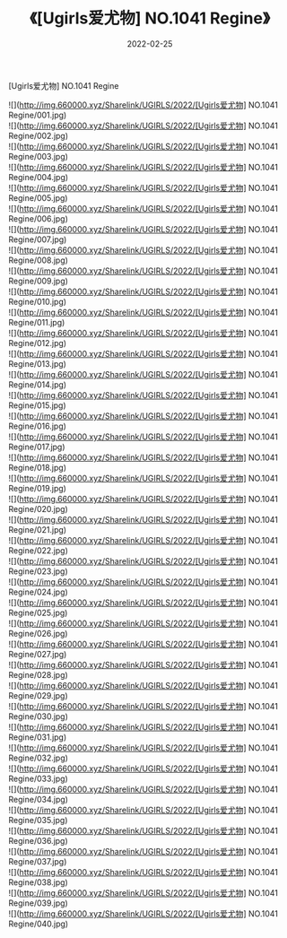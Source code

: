 ﻿---
layout: post
title:  《[Ugirls爱尤物] NO.1041 Regine》
date:   2022-02-25
img: http://img.660000.xyz/Sharelink/UGIRLS/2022/[Ugirls爱尤物] NO.1041 Regine/000.jpg
categories: [美女, 清纯, 唯美]
---

[Ugirls爱尤物] NO.1041 Regine

 ![](http://img.660000.xyz/Sharelink/UGIRLS/2022/[Ugirls爱尤物] NO.1041 Regine/001.jpg) <br>![](http://img.660000.xyz/Sharelink/UGIRLS/2022/[Ugirls爱尤物] NO.1041 Regine/002.jpg) <br>![](http://img.660000.xyz/Sharelink/UGIRLS/2022/[Ugirls爱尤物] NO.1041 Regine/003.jpg) <br>![](http://img.660000.xyz/Sharelink/UGIRLS/2022/[Ugirls爱尤物] NO.1041 Regine/004.jpg) <br>![](http://img.660000.xyz/Sharelink/UGIRLS/2022/[Ugirls爱尤物] NO.1041 Regine/005.jpg) <br>![](http://img.660000.xyz/Sharelink/UGIRLS/2022/[Ugirls爱尤物] NO.1041 Regine/006.jpg) <br>![](http://img.660000.xyz/Sharelink/UGIRLS/2022/[Ugirls爱尤物] NO.1041 Regine/007.jpg) <br>![](http://img.660000.xyz/Sharelink/UGIRLS/2022/[Ugirls爱尤物] NO.1041 Regine/008.jpg) <br>![](http://img.660000.xyz/Sharelink/UGIRLS/2022/[Ugirls爱尤物] NO.1041 Regine/009.jpg) <br>![](http://img.660000.xyz/Sharelink/UGIRLS/2022/[Ugirls爱尤物] NO.1041 Regine/010.jpg) <br>![](http://img.660000.xyz/Sharelink/UGIRLS/2022/[Ugirls爱尤物] NO.1041 Regine/011.jpg) <br>![](http://img.660000.xyz/Sharelink/UGIRLS/2022/[Ugirls爱尤物] NO.1041 Regine/012.jpg) <br>![](http://img.660000.xyz/Sharelink/UGIRLS/2022/[Ugirls爱尤物] NO.1041 Regine/013.jpg) <br>![](http://img.660000.xyz/Sharelink/UGIRLS/2022/[Ugirls爱尤物] NO.1041 Regine/014.jpg) <br>![](http://img.660000.xyz/Sharelink/UGIRLS/2022/[Ugirls爱尤物] NO.1041 Regine/015.jpg) <br>![](http://img.660000.xyz/Sharelink/UGIRLS/2022/[Ugirls爱尤物] NO.1041 Regine/016.jpg) <br>![](http://img.660000.xyz/Sharelink/UGIRLS/2022/[Ugirls爱尤物] NO.1041 Regine/017.jpg) <br>![](http://img.660000.xyz/Sharelink/UGIRLS/2022/[Ugirls爱尤物] NO.1041 Regine/018.jpg) <br>![](http://img.660000.xyz/Sharelink/UGIRLS/2022/[Ugirls爱尤物] NO.1041 Regine/019.jpg) <br>![](http://img.660000.xyz/Sharelink/UGIRLS/2022/[Ugirls爱尤物] NO.1041 Regine/020.jpg) <br>![](http://img.660000.xyz/Sharelink/UGIRLS/2022/[Ugirls爱尤物] NO.1041 Regine/021.jpg) <br>![](http://img.660000.xyz/Sharelink/UGIRLS/2022/[Ugirls爱尤物] NO.1041 Regine/022.jpg) <br>![](http://img.660000.xyz/Sharelink/UGIRLS/2022/[Ugirls爱尤物] NO.1041 Regine/023.jpg) <br>![](http://img.660000.xyz/Sharelink/UGIRLS/2022/[Ugirls爱尤物] NO.1041 Regine/024.jpg) <br>![](http://img.660000.xyz/Sharelink/UGIRLS/2022/[Ugirls爱尤物] NO.1041 Regine/025.jpg) <br>![](http://img.660000.xyz/Sharelink/UGIRLS/2022/[Ugirls爱尤物] NO.1041 Regine/026.jpg) <br>![](http://img.660000.xyz/Sharelink/UGIRLS/2022/[Ugirls爱尤物] NO.1041 Regine/027.jpg) <br>![](http://img.660000.xyz/Sharelink/UGIRLS/2022/[Ugirls爱尤物] NO.1041 Regine/028.jpg) <br>![](http://img.660000.xyz/Sharelink/UGIRLS/2022/[Ugirls爱尤物] NO.1041 Regine/029.jpg) <br>![](http://img.660000.xyz/Sharelink/UGIRLS/2022/[Ugirls爱尤物] NO.1041 Regine/030.jpg) <br>![](http://img.660000.xyz/Sharelink/UGIRLS/2022/[Ugirls爱尤物] NO.1041 Regine/031.jpg) <br>![](http://img.660000.xyz/Sharelink/UGIRLS/2022/[Ugirls爱尤物] NO.1041 Regine/032.jpg) <br>![](http://img.660000.xyz/Sharelink/UGIRLS/2022/[Ugirls爱尤物] NO.1041 Regine/033.jpg) <br>![](http://img.660000.xyz/Sharelink/UGIRLS/2022/[Ugirls爱尤物] NO.1041 Regine/034.jpg) <br>![](http://img.660000.xyz/Sharelink/UGIRLS/2022/[Ugirls爱尤物] NO.1041 Regine/035.jpg) <br>![](http://img.660000.xyz/Sharelink/UGIRLS/2022/[Ugirls爱尤物] NO.1041 Regine/036.jpg) <br>![](http://img.660000.xyz/Sharelink/UGIRLS/2022/[Ugirls爱尤物] NO.1041 Regine/037.jpg) <br>![](http://img.660000.xyz/Sharelink/UGIRLS/2022/[Ugirls爱尤物] NO.1041 Regine/038.jpg) <br>![](http://img.660000.xyz/Sharelink/UGIRLS/2022/[Ugirls爱尤物] NO.1041 Regine/039.jpg) <br>![](http://img.660000.xyz/Sharelink/UGIRLS/2022/[Ugirls爱尤物] NO.1041 Regine/040.jpg) <br>